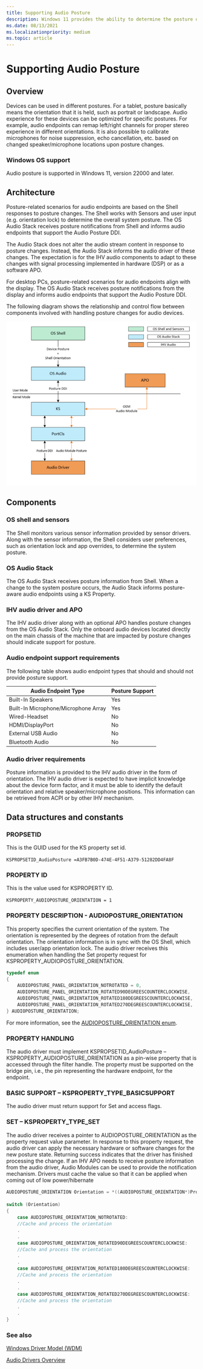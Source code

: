 ```yaml
---
title: Supporting Audio Posture
description: Windows 11 provides the ability to determine the posture of the device and remap and calibrate input and outputs to create an improved user experience.
ms.date: 08/13/2021
ms.localizationpriority: medium
ms.topic: article
---
```


# Supporting Audio Posture

## Overview

Devices can be used in different postures. For a tablet, posture basically means the orientation that it is held, such as portrait or landscape. Audio experience for these devices can be optimized for specific postures. For example, audio endpoints can remap left/right channels for proper stereo experience in different orientations. It is also possible to calibrate microphones for noise suppression, echo cancellation, etc. based on changed speaker/microphone locations upon posture changes.

### Windows OS support

Audio posture is supported in Windows 11, version 22000 and later.

## Architecture

Posture-related scenarios for audio endpoints are based on the Shell responses to posture changes. The Shell works with Sensors and user input (e.g. orientation lock) to determine the overall system posture. The OS Audio Stack receives posture notifications from Shell and informs audio endpoints that support the Audio Posture DDI.

The Audio Stack does not alter the audio stream content in response to posture changes.  Instead, the Audio Stack informs the audio driver of these changes.  The expectation is for the IHV audio components to adapt to these changes with signal processing implemented in hardware (DSP) or as a software APO.

For desktop PCs, posture-related scenarios for audio endpoints align with the display. The OS Audio Stack receives 
posture notifications from the display and informs audio endpoints that support the Audio Posture DDI.

The following diagram shows the relationship and control flow between components involved with handling posture changes for audio devices.

![stack diagram showing osshell talking OS audio, in user mode with an APO, talking down to portcls and the audio driver in kernel](images/audio-posture-architecture.png)


## Components  

### OS shell and sensors

The Shell monitors various sensor information provided by sensor drivers. Along with the sensor information, the
Shell considers user preferences, such as orientation lock and app overrides, to determine the system posture.

### OS Audio Stack

The OS Audio Stack receives posture information from Shell.  When a change to the system posture occurs, the Audio Stack informs posture-aware audio endpoints using a KS Property.

### IHV audio driver and APO

The IHV audio driver along with an optional APO handles posture changes from the OS Audio Stack.  Only the onboard audio devices located directly on the main chassis of the machine that are impacted by posture changes should indicate support for posture.

### Audio endpoint support requirements

The following table shows audio endpoint types that should and should not provide posture support.

| Audio Endpoint Type                   | Posture Support |
|---------------------------------------|-----------------|
| Built-In Speakers                     |  Yes            |
| Built-In Microphone/Microphone Array  |  Yes            |
| Wired-Headset                         |  No             |
| HDMI/DisplayPort                      |  No             |
| External USB Audio                    |  No             |
| Bluetooth Audio                       |  No             |

### Audio driver requirements

Posture information is provided to the IHV audio driver in the form of orientation. The IHV audio driver is expected 
to have implicit knowledge about the device form factor, and it must be able to identify the default orientation and 
relative speaker/microphone positions. This information can be retrieved from ACPI or by other IHV mechanism.

## Data structures and constants

### PROPSETID

This is the GUID used for the KS property set id.

`KSPROPSETID_AudioPosture =A3FB7B0D-474E-4F51-A379-51282DD4FA8F`

### PROPERTY ID

This is the value used for KSPROPERTY ID.

`KSPROPERTY_AUDIOPOSTURE_ORIENTATION = 1`

### PROPERTY DESCRIPTION - AUDIOPOSTURE_ORIENTATION

This property specifies the current orientation of the system. The orientation is represented by the degrees of
rotation from the default orientation. The orientation information is in sync with the OS Shell, which includes 
user/app orientation lock. The audio driver receives this enumeration when handling the Set property request for 
KSPROPERTY_AUDIOPOSTURE_ORIENTATION.

```cpp
typedef enum
{
    AUDIOPOSTURE_PANEL_ORIENTATION_NOTROTATED = 0,
    AUDIOPOSTURE_PANEL_ORIENTATION_ROTATED90DEGREESCOUNTERCLOCKWISE,
    AUDIOPOSTURE_PANEL_ORIENTATION_ROTATED180DEGREESCOUNTERCLOCKWISE,
    AUDIOPOSTURE_PANEL_ORIENTATION_ROTATED270DEGREESCOUNTERCLOCKWISE,
} AUDIOPOSTURE_ORIENTATION;
```

For more information, see the [AUDIOPOSTURE_ORIENTATION enum](/windows-hardware/drivers/ddi/ksmedia/ne-ksmedia-audioposture_orientation).

### PROPERTY HANDLING

The audio driver must implement KSPROPSETID_AudioPosture – KSPROPERTY_AUDIOPOSTURE_ORIENTATION as a 
pin-wise property that is accessed through the filter handle. The property must be supported on the bridge pin, i.e., 
the pin representing the hardware endpoint, for the endpoint. 

### BASIC SUPPORT – KSPROPERTY_TYPE_BASICSUPPORT

The audio driver must return support for Set and access flags.

### SET – KSPROPERTY_TYPE_SET

The audio driver receives a pointer to AUDIOPOSTURE_ORIENTATION as the property request value parameter. In 
response to this property request, the audio driver can apply the necessary hardware or software changes for the 
new posture state. Returning success indicates that the driver has finished processing the change. If an IHV APO 
needs to receive posture information from the audio driver, Audio Modules can be used to provide the notification
mechanism. Drivers must cache the value so that it can be applied when coming out of low power/hibernate

```cpp
AUDIOPOSTURE_ORIENTATION Orientation = *((AUDIOPOSTURE_ORIENTATION*)PropertyRequest->Value);

switch (Orientation)
{
    case AUDIOPOSTURE_ORIENTATION_NOTROTATED:
    //Cache and process the orientation
    .
    .
    case AUDIOPOSTURE_ORIENTATION_ROTATED90DEGREESCOUNTERCLOCKWISE:
    //Cache and process the orientation
    .
    .
    case AUDIOPOSTURE_ORIENTATION_ROTATED180DEGREESCOUNTERCLOCKWISE:
    //Cache and process the orientation
    .
    .
    case AUDIOPOSTURE_ORIENTATION_ROTATED270DEGREESCOUNTERCLOCKWISE:
    //Cache and process the orientation
    .
    .
}
```

### See also

[Windows Driver Model (WDM)](../kernel/writing-wdm-drivers.md)

[Audio Drivers Overview](./getting-started-with-wdm-audio-drivers.md)

